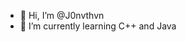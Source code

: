 - 👋 Hi, I’m @J0nvthvn
- 🌱 I’m currently learning C++ and Java

<!---
J0nvthvn/J0nvthvn is a ✨ special ✨ repository because its `README.md` (this file) appears on your GitHub profile.
You can click the Preview link to take a look at your changes.
--->
